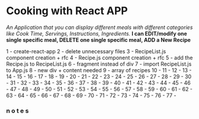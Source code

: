 # Cooking with React APP
*An Application that you can display different meals with different categories like Cook Time, Servings, Instructions, Ingredients.* **I can EDIT/modify one single specific meal, DELETE one single specific meal, ADD a New Recipe**

1 - create-react-app
2 - delete unnecessary files
3 - RecipeList.js component creation + rfc 
4 - Recipe.js component creation + rfc 
5 - add the Recipe.js to RecipeList.js
6 - fragment instead of div 
7 - import RecipeList.js to App.js
8 - new div + content needed 
9 - array of recipes
10 - 
11 - 
12 - 
13 - 
14 - 
15 - 
16 - 
17 - 
18 - 
19 - 
20 - 
21 - 
22 - 
23 - 
24 - 
25 - 
26 - 
27 - 
28 - 
29 - 
30 - 
31 - 
32 - 
33 - 
34 - 
35 - 
36 - 
37 - 
38 - 
39 - 
40 - 
41 - 
42 - 
43 - 
44 - 
45 - 
46 - 
47 - 
48 - 
49 - 
50 - 
51 - 
52 - 
53 - 
54 - 
55 -
56 - 
57 - 
58 - 
59 - 
60 - 
61 - 
62 - 
63 - 
64 - 
65 - 
66 - 
67 - 
68 - 
69 - 
70 - 
71 - 
72 - 
73 - 
74 - 
75 - 
76 - 
77 - 






###  n o t e s


































